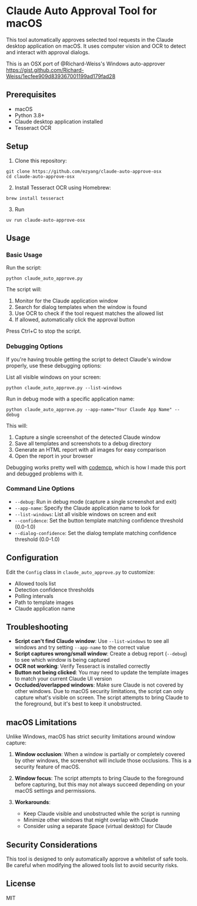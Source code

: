 # Claude Auto Approval Tool for macOS

This tool automatically approves selected tool requests in the Claude desktop application on macOS. It uses computer vision and OCR to detect and interact with approval dialogs.

This is an OSX port of @Richard-Weiss's Windows auto-approver https://gist.github.com/Richard-Weiss/1ecfee909d839367001199ad179fad28

## Prerequisites

- macOS
- Python 3.8+
- Claude desktop application installed
- Tesseract OCR

## Setup

1. Clone this repository:
```
git clone https://github.com/ezyang/claude-auto-approve-osx
cd claude-auto-approve-osx
```

2. Install Tesseract OCR using Homebrew:
```
brew install tesseract
```

3. Run
```
uv run claude-auto-approve-osx
```

## Usage

### Basic Usage

Run the script:
```
python claude_auto_approve.py
```

The script will:
1. Monitor for the Claude application window
2. Search for dialog templates when the window is found
3. Use OCR to check if the tool request matches the allowed list
4. If allowed, automatically click the approval button

Press Ctrl+C to stop the script.

### Debugging Options

If you're having trouble getting the script to detect Claude's window properly, use these debugging options:

List all visible windows on your screen:
```
python claude_auto_approve.py --list-windows
```

Run in debug mode with a specific application name:
```
python claude_auto_approve.py --app-name="Your Claude App Name" --debug
```

This will:
1. Capture a single screenshot of the detected Claude window
2. Save all templates and screenshots to a debug directory
3. Generate an HTML report with all images for easy comparison
4. Open the report in your browser

Debugging works pretty well with [codemcp](https://github.com/ezyang/codemcp),
which is how I made this port and debugged problems with it.

### Command Line Options

- `--debug`: Run in debug mode (capture a single screenshot and exit)
- `--app-name`: Specify the Claude application name to look for
- `--list-windows`: List all visible windows on screen and exit
- `--confidence`: Set the button template matching confidence threshold (0.0-1.0)
- `--dialog-confidence`: Set the dialog template matching confidence threshold (0.0-1.0)

## Configuration

Edit the `Config` class in `claude_auto_approve.py` to customize:
- Allowed tools list
- Detection confidence thresholds
- Polling intervals
- Path to template images
- Claude application name

## Troubleshooting

- **Script can't find Claude window**: Use `--list-windows` to see all windows and try setting `--app-name` to the correct value
- **Script captures wrong/small window**: Create a debug report (`--debug`) to see which window is being captured
- **OCR not working**: Verify Tesseract is installed correctly
- **Button not being clicked**: You may need to update the template images to match your current Claude UI version
- **Occluded/overlapped windows**: Make sure Claude is not covered by other windows. Due to macOS security limitations, the script can only capture what's visible on screen. The script attempts to bring Claude to the foreground, but it's best to keep it unobstructed.

## macOS Limitations

Unlike Windows, macOS has strict security limitations around window capture:

1. **Window occlusion**: When a window is partially or completely covered by other windows, the screenshot will include those occlusions. This is a security feature of macOS.

2. **Window focus**: The script attempts to bring Claude to the foreground before capturing, but this may not always succeed depending on your macOS settings and permissions.

3. **Workarounds**:
   - Keep Claude visible and unobstructed while the script is running
   - Minimize other windows that might overlap with Claude
   - Consider using a separate Space (virtual desktop) for Claude

## Security Considerations

This tool is designed to only automatically approve a whitelist of safe tools. Be careful when modifying the allowed tools list to avoid security risks.

## License

MIT
